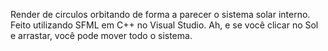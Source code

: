 Render de circulos orbitando de forma a parecer o sistema solar interno.
Feito utilizando SFML em C++ no Visual Studio.
Ah, e se você clicar no Sol e arrastar, você pode mover todo o sistema.